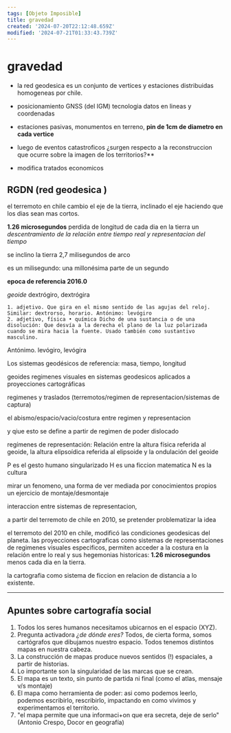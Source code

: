 ```yaml
---
tags: [Objeto Imposible]
title: gravedad
created: '2024-07-20T22:12:48.659Z'
modified: '2024-07-21T01:33:43.739Z'
---
```


# gravedad

- la red geodesica es un conjunto de vertices y estaciones distribuidas homogeneas por chile.
- posicionamiento GNSS (del IGM) tecnologia datos en lineas y coordenadas
- estaciones pasivas, monumentos en terreno, **pin de 1cm de diametro en cada vertice**

- luego de eventos catastroficos ¿surgen respecto a la reconstruccion que ocurre sobre la imagen de los territorios?**

- modifica tratados economicos

## RGDN (red geodesica )

el terremoto en chile cambio el eje de la tierra, inclinado el eje haciendo que los dias sean mas cortos.

**1.26 microsegundos** perdida de longitud de cada dia en la tierra
un _descentramiento de la relaciòn entre tiempo real y representacion del tiempo_

se inclino la tierra 2,7 milisegundos de arco 

es un milisegundo: una millonésima parte de un segundo

**epoca de referencia 2016.0**

_geoide_ dextrógiro, dextrógira

    1. adjetivo. Que gira en el mismo sentido de las agujas del reloj. Similar: dextrorso, horario. Antónimo: levógiro
    2. adjetivo, física • química Dicho de una sustancia o de una disolución: Que desvía a la derecha el plano de la luz polarizada cuando se mira hacia la fuente. Usado también como sustantivo masculino.

Antónimo. levógiro, levógira

Los sistemas geodésicos de referencia: masa, tiempo, longitud

geoides
regimenes visuales en sistemas geodesicos aplicados a proyecciones cartográficas

regimenes y traslados (terremotos/regimen de representacion/sistemas de captura)

el abismo/espacio/vacio/costura entre regimen y representacion

y qiue esto se define a partir de regimen de poder dislocado 

regímenes de representación:  Relación entre la altura física referida al geoide, la altura elipsoídica referida al elipsoide y la ondulación del geoide 

P es el gesto humano singularizado
H es una ficcion matematica
N es la cultura

mirar un fenomeno, una forma de ver mediada por conocimientos propios
un ejercicio de montaje/desmontaje

interaccion entre sistemas de representacion, 

a partir del terremoto de chile en 2010, se pretender problematizar la idea

el terremoto del 2010 en chile, modificó las condiciones geodesicas del planeta. las proyecciones cartograficas como sistemas de representaciones de regimenes visuales especificos, permiten acceder a la costura en la relación entre lo real y sus hegemonias historicas: **1.26 microsegundos** menos cada dia en la tierra. 

la cartografia como sistema de ficcion en relacion de distancia a lo existente.

--- 

## Apuntes sobre cartografía social
1. Todos los seres humanos necesitamos ubicarnos en el espacio (XYZ).
2. Pregunta activadora *¿de dónde eres?* Todos, de cierta forma, somos cartógrafos que dibujamos nuestro espacio. Todos tenemos distintos mapas en nuestra cabeza.
3. La construcción de mapas produce nuevos sentidos (!) espaciales, a partir de historias.
4. Lo importante son la singularidad de las marcas que se crean.
5. El mapa es un texto, sin punto de partida ni final (como el atlas, mensaje v/s montaje)
6. El mapa como herramienta de poder: asi como podemos leerlo, podemos escribirlo, rescribirlo, impactando en como vivimos y experimentamos el territorio.
7. "el mapa permite que una informaci+on que era secreta, deje de serlo" (Antonio Crespo, Docor en geografía)
